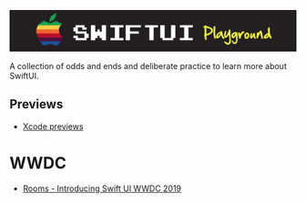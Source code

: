 ![](images/logo.png)

A collection of odds and ends and deliberate practice to learn more about SwiftUI.

## Previews

- [Xcode previews](Previews/README.md)

# WWDC

- [Rooms - Introducing Swift UI WWDC 2019](WWDC/Rooms/README.md)
